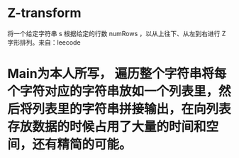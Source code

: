 # Z-transform
将一个给定字符串 s 根据给定的行数 numRows ，以从上往下、从左到右进行 Z 字形排列。来自：leecode

# Main为本人所写， 遍历整个字符串将每个字符对应的字符串放如一个列表里，然后将列表里的字符串拼接输出，在向列表存放数据的时候占用了大量的时间和空间，还有精简的可能。
